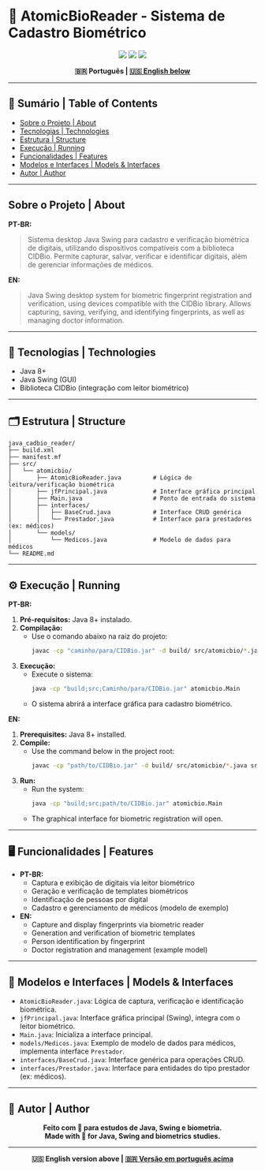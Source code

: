 # 🧬 AtomicBioReader - Sistema de Cadastro Biométrico

<p align="center">
  <img src="https://img.shields.io/badge/Java-8%2B-blue?style=for-the-badge&logo=java"/>
  <img src="https://img.shields.io/badge/Swing-GUI-green?style=for-the-badge"/>
  <img src="https://img.shields.io/badge/Desktop%20App-Java%20Swing-blueviolet?style=for-the-badge"/>
</p>

<div align="center">
  <b>🇧🇷 Português | <a href="#english-version">🇺🇸 English below</a></b>
</div>

---

## 📑 Sumário | Table of Contents
- [Sobre o Projeto | About](#sobre-o-projeto--about)
- [Tecnologias | Technologies](#tecnologias--technologies)
- [Estrutura | Structure](#estrutura--structure)
- [Execução | Running](#execução--running)
- [Funcionalidades | Features](#funcionalidades--features)
- [Modelos e Interfaces | Models & Interfaces](#modelos-e-interfaces--models--interfaces)
- [Autor | Author](#autor--author)

---

## Sobre o Projeto | About

**PT-BR:**
> Sistema desktop Java Swing para cadastro e verificação biométrica de digitais, utilizando dispositivos compatíveis com a biblioteca CIDBio. Permite capturar, salvar, verificar e identificar digitais, além de gerenciar informações de médicos.

**EN:**
> Java Swing desktop system for biometric fingerprint registration and verification, using devices compatible with the CIDBio library. Allows capturing, saving, verifying, and identifying fingerprints, as well as managing doctor information.

---

## 🚀 Tecnologias | Technologies
- Java 8+
- Java Swing (GUI)
- Biblioteca CIDBio (integração com leitor biométrico)

---

## 🗂️ Estrutura | Structure
```
java_cadbio_reader/
├── build.xml
├── manifest.mf
├── src/
│   └── atomicbio/
│       ├── AtomicBioReader.java         # Lógica de leitura/verificação biométrica
│       ├── jfPrincipal.java             # Interface gráfica principal
│       ├── Main.java                    # Ponto de entrada do sistema
│       ├── interfaces/
│       │   ├── BaseCrud.java            # Interface CRUD genérica
│       │   └── Prestador.java           # Interface para prestadores (ex: médicos)
│       └── models/
│           └── Medicos.java             # Modelo de dados para médicos
└── README.md
```

---

## ⚙️ Execução | Running

**PT-BR:**
1. **Pré-requisitos:** Java 8+ instalado.
2. **Compilação:**
   - Use o comando abaixo na raiz do projeto:
     ```bash
     javac -cp "caminho/para/CIDBio.jar" -d build/ src/atomicbio/*.java src/atomicbio/interfaces/*.java src/atomicbio/models/*.java
     ```
3. **Execução:**
   - Execute o sistema:
     ```bash
     java -cp "build;src;Caminho/para/CIDBio.jar" atomicbio.Main
     ```
   - O sistema abrirá a interface gráfica para cadastro biométrico.

**EN:**
1. **Prerequisites:** Java 8+ installed.
2. **Compile:**
   - Use the command below in the project root:
     ```bash
     javac -cp "path/to/CIDBio.jar" -d build/ src/atomicbio/*.java src/atomicbio/interfaces/*.java src/atomicbio/models/*.java
     ```
3. **Run:**
   - Run the system:
     ```bash
     java -cp "build;src;path/to/CIDBio.jar" atomicbio.Main
     ```
   - The graphical interface for biometric registration will open.

---

## 🖥️ Funcionalidades | Features
- **PT-BR:**
  - Captura e exibição de digitais via leitor biométrico
  - Geração e verificação de templates biométricos
  - Identificação de pessoas por digital
  - Cadastro e gerenciamento de médicos (modelo de exemplo)
- **EN:**
  - Capture and display fingerprints via biometric reader
  - Generation and verification of biometric templates
  - Person identification by fingerprint
  - Doctor registration and management (example model)

---

## 🧩 Modelos e Interfaces | Models & Interfaces
- `AtomicBioReader.java`: Lógica de captura, verificação e identificação biométrica.
- `jfPrincipal.java`: Interface gráfica principal (Swing), integra com o leitor biométrico.
- `Main.java`: Inicializa a interface principal.
- `models/Medicos.java`: Exemplo de modelo de dados para médicos, implementa interface `Prestador`.
- `interfaces/BaseCrud.java`: Interface genérica para operações CRUD.
- `interfaces/Prestador.java`: Interface para entidades do tipo prestador (ex: médicos).

---

## 👤 Autor | Author

<div align="center">
  <b>Feito com 💙 para estudos de Java, Swing e biometria.<br/>
  Made with 💙 for Java, Swing and biometrics studies.</b>
</div>

---

<div align="center" id="english-version">
  <b>🇺🇸 English version above | <a href="#top">🇧🇷 Versão em português acima</a></b>
</div>